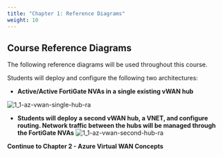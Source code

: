 ```yaml
---
title: "Chapter 1: Reference Diagrams"
weight: 10
---
```



## Course Reference Diagrams

The following reference diagrams will be used throughout this course.

Students will deploy and configure the following two architectures:

- **Active/Active FortiGate NVAs in a single existing vWAN hub**

![1_1-az-vwan-single-hub-ra](./images/1_1-az-vwan-single-hub-ra.PNG)

- **Students will deploy a second vWAN hub, a VNET, and configure routing.  Network traffic between the hubs will be managed through the FortiGate NVAs**
![1_1-az-vwan-second-hub-ra](./images/1_1-az-vwan-second-hub-ra.PNG)

**Continue to Chapter 2 - Azure Virtual WAN Concepts**